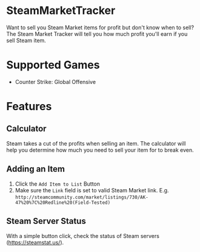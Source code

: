 # SteamMarketTracker

Want to sell you Steam Market items for profit but don't know when to sell? 
The Steam Market Tracker will tell you how much profit you'll earn if you sell Steam item.

# Supported Games
- Counter Strike: Global Offensive

# Features
## Calculator
Steam takes a cut of the profits when selling an item. The calculator will help you determine how much you need to sell your item for to break even.

## Adding an Item
1. Click the `Add Item to List` Button
2. Make sure the `Link` field is set to valid Steam Market link. E.g. `http://steamcommunity.com/market/listings/730/AK-47%20%7C%20Redline%20(Field-Tested)`

## Steam Server Status
With a simple button click, check the status of Steam servers (https://steamstat.us/).

